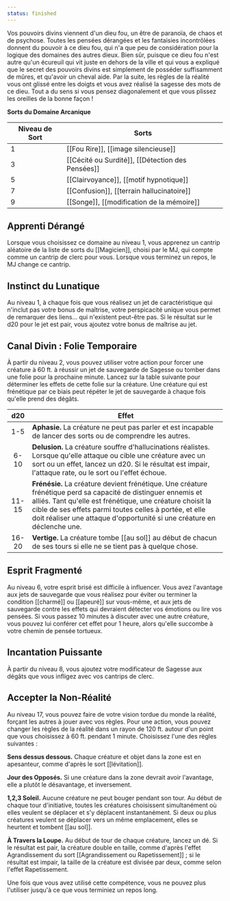 ```yaml
---
status: finished
---
```

Vos pouvoirs divins viennent d'un dieu fou, un être de paranoïa, de chaos et de psychose. Toutes les pensées dérangées et les fantaisies incontrôlées donnent du pouvoir à ce dieu fou, qui n'a que peu de considération pour la logique des domaines des autres dieux. Bien sûr, puisque ce dieu fou n'est autre qu'un écureuil qui vit juste en dehors de la ville et qui vous a expliqué que le secret des pouvoirs divins est simplement de posséder suffisamment de mûres, et qu'avoir un cheval aide. Par la suite, les règles de la réalité vous ont glissé entre les doigts et vous avez réalisé la sagesse des mots de ce dieu. Tout a du sens si vous pensez diagonalement et que vous plissez les oreilles de la bonne façon !

**Sorts du Domaine Arcanique**

| Niveau de Sort | Sorts                                            |
| -------------- | ------------------------------------------------ |
| 1              | [[Fou Rire]], [[image silencieuse]]              |
| 3              | [[Cécité ou Surdité]], [[Détection des Pensées]] |
| 5              | [[Clairvoyance]], [[motif hypnotique]]           |
| 7              | [[Confusion]], [[terrain hallucinatoire]]        |
| 9              | [[Songe]], [[modification de la mémoire]]        |

## Apprenti Dérangé

Lorsque vous choisissez ce domaine au niveau 1, vous apprenez un cantrip aléatoire de la liste de sorts du [[Magicien]], choisi par le MJ, qui compte comme un cantrip de clerc pour vous. Lorsque vous terminez un repos, le MJ change ce cantrip.

## Instinct du Lunatique

Au niveau 1, à chaque fois que vous réalisez un jet de caractéristique qui n'inclut pas votre bonus de maîtrise, votre perspicacité unique vous permet de remarquer des liens… qui n'existent peut-être pas. Si le résultat sur le d20 pour le jet est pair, vous ajoutez votre bonus de maîtrise au jet.

## Canal Divin : Folie Temporaire

À partir du niveau 2, vous pouvez utiliser votre action pour forcer une créature à 60 ft. à réussir un jet de sauvegarde de Sagesse ou tomber dans une folie pour la prochaine minute. Lancez sur la table suivante pour déterminer les effets de cette folie sur la créature. Une créature qui est frénétique par ce biais peut répéter le jet de sauvegarde à chaque fois qu'elle prend des dégâts.

| d20   | Effet |
|:-----:| ----- |
| 1-5   | **Aphasie.** La créature ne peut pas parler et est incapable de lancer des sorts ou de comprendre les autres.|
| 6-10  | **Delusion.** La créature souffre d'hallucinations réalistes. Lorsque qu'elle attaque ou cible une créature avec un sort ou un effet, lancez un d20. Si le résultat est impair, l'attaque rate, ou le sort ou l'effet échoue.|
| 11-15 | **Frénésie.** La créature devient frénétique. Une créature frénétique perd sa capacité de distinguer ennemis et alliés. Tant qu'elle est frénétique, une créature choisit la cible de ses effets parmi toutes celles à portée, et elle doit réaliser une attaque d'opportunité si une créature en déclenche une.|
| 16-20 | **Vertige.** La créature tombe [[au sol]] au début de chacun de ses tours si elle ne se tient pas à quelque chose.|

## Esprit Fragmenté

Au niveau 6, votre esprit brisé est difficile à influencer. Vous avez l'avantage aux jets de sauvegarde que vous réalisez pour éviter ou terminer la condition [[charmé]] ou [[apeuré]] sur vous-même, et aux jets de sauvegarde contre les effets qui devraient détecter vos émotions ou lire vos pensées. Si vous passez 10 minutes à discuter avec une autre créature, vous pouvez lui conférer cet effet pour 1 heure, alors qu'elle succombe à votre chemin de pensée tortueux.

## Incantation Puissante

À partir du niveau 8, vous ajoutez votre modificateur de Sagesse aux dégâts que vous infligez avec vos cantrips de clerc.

## Accepter la Non-Réalité

Au niveau 17, vous pouvez faire de votre vision tordue du monde la réalité, forçant les autres à jouer avec vos règles. Pour une action, vous pouvez changer les règles de la réalité dans un rayon de 120 ft. autour d'un point que vous choisissez à 60 ft. pendant 1 minute. Choisissez l'une des règles suivantes : 

**Sens dessus dessous.** Chaque créature et objet dans la zone est en apesanteur, comme d'après le sort [[lévitation]].

**Jour des Opposés.** Si une créature dans la zone devrait avoir l'avantage, elle a plutôt le désavantage, et inversement.

**1,2,3 Soleil.** Aucune créature ne peut bouger pendant son tour. Au début de chaque tour d'initiative, toutes les créatures choisissent simultanément où elles veulent se déplacer et s'y déplacent instantanément. Si deux ou plus créatures veulent se déplacer vers un même emplacement, elles se heurtent et tombent [[au sol]].

**À Travers la Loupe.** Au début de tour de chaque créature, lancez un dé. Si le résultat est pair, la créature double en taille, comme d'après l'effet Agrandissement du sort [[Agrandissement ou Rapetissement]] ; si le résultat est impair, la taille de la créature est divisée par deux, comme selon l'effet Rapetissement.

Une fois que vous avez utilisé cette compétence, vous ne pouvez plus l'utiliser jusqu'à ce que vous terminiez un repos long.
